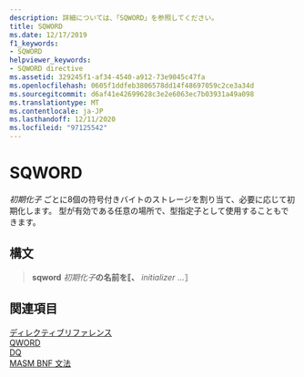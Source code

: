 ```yaml
---
description: 詳細については、「SQWORD」を参照してください。
title: SQWORD
ms.date: 12/17/2019
f1_keywords:
- SQWORD
helpviewer_keywords:
- SQWORD directive
ms.assetid: 329245f1-af34-4540-a912-73e9045c47fa
ms.openlocfilehash: 0605f1ddfeb3806578dd14f48697059c2ce3a34d
ms.sourcegitcommit: d6af41e42699628c3e2e6063ec7b03931a49a098
ms.translationtype: MT
ms.contentlocale: ja-JP
ms.lasthandoff: 12/11/2020
ms.locfileid: "97125542"
---
```

# <a name="sqword"></a>SQWORD

*初期化子* ごとに8個の符号付きバイトのストレージを割り当て、必要に応じて初期化します。 型が有効である任意の場所で、型指定子として使用することもできます。

## <a name="syntax"></a>構文

>  **sqword** *初期化子*__の名前を⟦、__ *initializer* ...⟧

## <a name="see-also"></a>関連項目

[ディレクティブリファレンス](directives-reference.md)\
[QWORD](qword.md)\
[DQ](dq.md)\
[MASM BNF 文法](masm-bnf-grammar.md)
